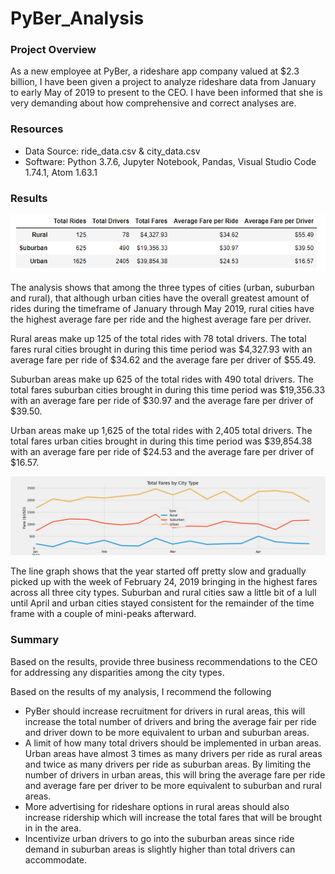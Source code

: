 # PyBer_Analysis

### Project Overview

As a new employee at PyBer, a rideshare app company valued at $2.3 billion, I have been given a project to analyze rideshare data from January to early May of 2019 to present to the CEO. I have been informed that she is very demanding about how comprehensive and correct analyses are.

### Resources
- Data Source: ride_data.csv & city_data.csv
- Software: Python 3.7.6, Jupyter Notebook, Pandas, Visual Studio Code 1.74.1, Atom 1.63.1

### Results

![Summary DataFrame](analysis/summary_dataframe.png)

The analysis shows that among the three types of cities (urban, suburban and rural), that although urban cities have the overall greatest amount of rides during the timeframe of January through May 2019, rural cities have the highest average fare per ride and the highest average fare per driver.

Rural areas make up 125 of the total rides with 78 total drivers. The total fares rural cities brought in during this time period was $4,327.93 with an average fare per ride of $34.62 and the average fare per driver of $55.49.

Suburban areas make up 625 of the total rides with 490 total drivers. The total fares suburban cities brought in during this time period was $19,356.33 with an average fare per ride of $30.97 and the average fare per driver of $39.50.

Urban areas make up 1,625 of the total rides with 2,405 total drivers. The total fares urban cities brought in during this time period was $39,854.38 with an average fare per ride of $24.53 and the average fare per driver of $16.57.

![Fare summary graph](analysis/PyBer_fare_summary.png)

The line graph shows that the year started off pretty slow and gradually picked up with the week of February 24, 2019 bringing in the highest fares across all three city types. Suburban and rural cities saw a little bit of a lull until April and urban cities stayed consistent for the remainder of the time frame with a couple of mini-peaks afterward.


### Summary

Based on the results, provide three business recommendations to the CEO for addressing any disparities among the city types.

Based on the results of my analysis, I recommend the following
- PyBer should increase recruitment for drivers in rural areas, this will increase the total number of drivers and bring the average fair per ride and driver down to be more equivalent to urban and suburban areas.
- A limit of how many total drivers should be implemented in urban areas. Urban areas have almost 3 times as many drivers per ride as rural areas and twice as many drivers per ride as suburban areas. By limiting the number of drivers in urban areas, this will bring the average fare per ride and average fare per driver to be more equivalent to suburban and rural areas.
- More advertising for rideshare options in rural areas should also increase ridership which will increase the total fares that will be brought in in the area.
- Incentivize urban drivers to go into the suburban areas since ride demand in suburban areas is slightly higher than total drivers can accommodate.
